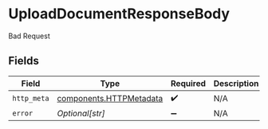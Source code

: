 # UploadDocumentResponseBody

Bad Request


## Fields

| Field                                                              | Type                                                               | Required                                                           | Description                                                        |
| ------------------------------------------------------------------ | ------------------------------------------------------------------ | ------------------------------------------------------------------ | ------------------------------------------------------------------ |
| `http_meta`                                                        | [components.HTTPMetadata](../../models/components/httpmetadata.md) | :heavy_check_mark:                                                 | N/A                                                                |
| `error`                                                            | *Optional[str]*                                                    | :heavy_minus_sign:                                                 | N/A                                                                |